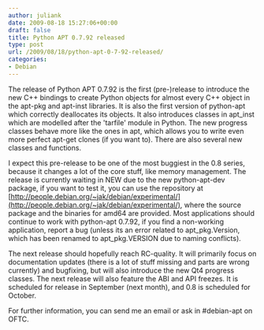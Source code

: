```yaml
---
author: juliank
date: 2009-08-18 15:27:06+00:00
draft: false
title: Python APT 0.7.92 released
type: post
url: /2009/08/18/python-apt-0-7-92-released/
categories:
- Debian
---
```


The release of Python APT 0.7.92 is the first (pre-)release to introduce the new C++ bindings to create Python objects for almost every C++ object in the apt-pkg and apt-inst libraries. It is also the first version of python-apt which correctly deallocates its objects. It also introduces classes in apt_inst which are modelled after the 'tarfile' module in Python. The new progress classes behave more like the ones in apt, which allows you to write even more perfect apt-get clones (if you want to). There are also several new classes and functions.

I expect this pre-release to be one of the most buggiest in the 0.8 series, because it changes a lot of the core stuff, like memory management. The release is currently waiting in NEW due to the new python-apt-dev package, if you want to test it, you can use the repository at [http://people.debian.org/~jak/debian/experimental/](http://people.debian.org/~jak/debian/experimental/), where the source package and the binaries for amd64 are provided. Most applications should continue to work with python-apt 0.7.92, if you find a non-working application, report a bug (unless its an error related to apt_pkg.Version, which has been renamed to apt_pkg.VERSION due to naming conflicts).

The next release should hopefully reach RC-quality. It will primarily focus on documentation updates (there is a lot of stuff missing and parts are wrong currently) and bugfixing, but will also introduce the new Qt4 progress classes. The next release will also feature the ABI and API freezes. It is scheduled for release in September (next month), and 0.8 is scheduled for October.

For further information, you can send me an email or ask in #debian-apt on OFTC.

